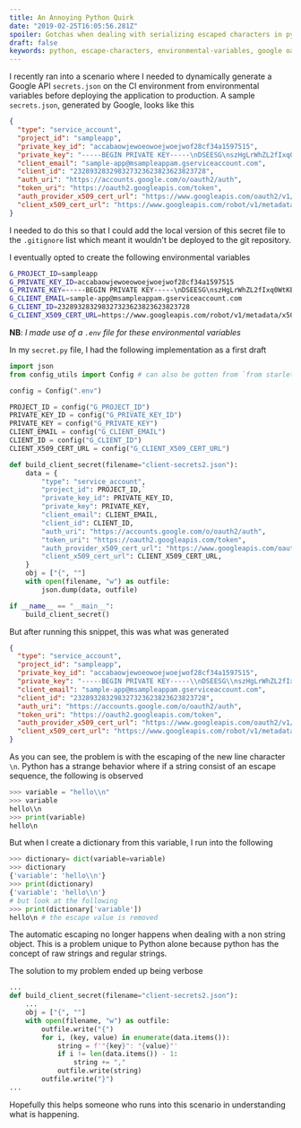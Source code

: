 ```yaml
---
title: An Annoying Python Quirk
date: "2019-02-25T16:05:56.281Z"
spoiler: Gotchas when dealing with serializing escaped characters in python
draft: false
keywords: python, escape-characters, environmental-variables, google oauth credentials
---
```


I recently ran into a scenario where I needed to dynamically generate a Google API `secrets.json` on the CI environment from environmental variables before deploying the application to production. A sample `secrets.json`, generated by Google, looks like this

```json
{
  "type": "service_account",
  "project_id": "sampleapp",
  "private_key_id": "accabaowjewoeowoejwoejwof28cf34a1597515",
  "private_key": "-----BEGIN PRIVATE KEY-----\nDSEESG\nszHgLrWhZL2fIxq0WtKE14NhyoU+DK+kkmBfFfP/Go6190nlpOcUMuSfNLZIvj5v\neZeg8EF1dkxooSJuL5rMbOnkmTcrcQHdapkY2tUTFRoDux2I07yTRK5kbgdHgD8z\nRbUE2vl8+V0J4D6YYgSyemLfTdBicZ3HJF7dLfXtxsqc94l+cS04MZDKvMKn4yr6\niZ2PsEmsVqDjTx/kWCDAFIjlc4z9XVejawiojaeja\nA3rZwbDQRC9KJDSf3nQxWo+uqmtPjIpnexhnelYK4MU0VE6EPV8Vy9zh+l25l7+Z\nYwSY1\netE6a3yq6qeIilFAIqx5Ng==\n-----END PRIVATE KEY-----\n",
  "client_email": "sample-app@msampleappam.gserviceaccount.com",
  "client_id": "232893283298327323623823623823728",
  "auth_uri": "https://accounts.google.com/o/oauth2/auth",
  "token_uri": "https://oauth2.googleapis.com/token",
  "auth_provider_x509_cert_url": "https://www.googleapis.com/oauth2/v1/certs",
  "client_x509_cert_url": "https://www.googleapis.com/robot/v1/metadata/x509/sample-app%4sampleapp.iam.gserviceaccount.com"
}

```

I needed to do this so that I could add the local version of this secret file to the `.gitignore` list which meant it wouldn't be deployed to the git repository.

I eventually opted to create the following environmental variables
```bash
G_PROJECT_ID=sampleapp
G_PRIVATE_KEY_ID=accabaowjewoeowoejwoejwof28cf34a1597515
G_PRIVATE_KEY=-----BEGIN PRIVATE KEY-----\nDSEESG\nszHgLrWhZL2fIxq0WtKE14NhyoU+DK+kkmBfFfP/Go6190nlpOcUMuSfNLZIvj5v\neZeg8EF1dkxooSJuL5rMbOnkmTcrcQHdapkY2tUTFRoDux2I07yTRK5kbgdHgD8z\nRbUE2vl8+V0J4D6YYgSyemLfTdBicZ3HJF7dLfXtxsqc94l+cS04MZDKvMKn4yr6\niZ2PsEmsVqDjTx/kWCDAFIjlc4z9XVejawiojaeja\nA3rZwbDQRC9KJDSf3nQxWo+uqmtPjIpnexhnelYK4MU0VE6EPV8Vy9zh+l25l7+Z\nYwSY1\netE6a3yq6qeIilFAIqx5Ng==\n-----END PRIVATE KEY-----\n
G_CLIENT_EMAIL=sample-app@msampleappam.gserviceaccount.com
G_CLIENT_ID=232893283298327323623823623823728
G_CLIENT_X509_CERT_URL=https://www.googleapis.com/robot/v1/metadata/x509/sample-app%4sampleapp.iam.gserviceaccount.com
```

**NB**: _I made use of a `.env` file for these environmental variables_

In my `secret.py` file, I had the following implementation as a first draft

```python
import json
from config_utils import Config # can also be gotten from `from starlette.config import Config`

config = Config(".env")

PROJECT_ID = config("G_PROJECT_ID")
PRIVATE_KEY_ID = config("G_PRIVATE_KEY_ID")
PRIVATE_KEY = config("G_PRIVATE_KEY")
CLIENT_EMAIL = config("G_CLIENT_EMAIL")
CLIENT_ID = config("G_CLIENT_ID")
CLIENT_X509_CERT_URL = config("G_CLIENT_X509_CERT_URL")

def build_client_secret(filename="client-secrets2.json"):
    data = {
        "type": "service_account",
        "project_id": PROJECT_ID,`
        "private_key_id": PRIVATE_KEY_ID,
        "private_key": PRIVATE_KEY,
        "client_email": CLIENT_EMAIL,
        "client_id": CLIENT_ID,
        "auth_uri": "https://accounts.google.com/o/oauth2/auth",
        "token_uri": "https://oauth2.googleapis.com/token",
        "auth_provider_x509_cert_url": "https://www.googleapis.com/oauth2/v1/certs",
        "client_x509_cert_url": CLIENT_X509_CERT_URL,
    }
    obj = ["{", ""]
    with open(filename, "w") as outfile:
        json.dump(data, outfile)

if __name__ == "__main__":
    build_client_secret()
```

But after running this snippet, this was what was generated

```json
{
  "type": "service_account",
  "project_id": "sampleapp",
  "private_key_id": "accabaowjewoeowoejwoejwof28cf34a1597515",
  "private_key": "-----BEGIN PRIVATE KEY-----\\nDSEESG\\nszHgLrWhZL2fIxq0WtKE14NhyoU+DK+kkmBfFfP/Go6190nlpOcUMuSfNLZIvj5v\\neZeg8EF1dkxooSJuL5rMbOnkmTcrcQHdapkY2tUTFRoDux2I07yTRK5kbgdHgD8z\\nRbUE2vl8+V0J4D6YYgSyemLfTdBicZ3HJF7dLfXtxsqc94l+cS04MZDKvMKn4yr6\\niZ2PsEmsVqDjTx/kWCDAFIjlc4z9XVejawiojaeja\\nA3rZwbDQRC9KJDSf3nQxWo+uqmtPjIpnexhnelYK4MU0VE6EPV8Vy9zh+l25l7+Z\\nYwSY1\\netE6a3yq6qeIilFAIqx5Ng==\\n-----END PRIVATE KEY-----\\n",
  "client_email": "sample-app@msampleappam.gserviceaccount.com",
  "client_id": "232893283298327323623823623823728",
  "auth_uri": "https://accounts.google.com/o/oauth2/auth",
  "token_uri": "https://oauth2.googleapis.com/token",
  "auth_provider_x509_cert_url": "https://www.googleapis.com/oauth2/v1/certs",
  "client_x509_cert_url": "https://www.googleapis.com/robot/v1/metadata/x509/sample-app%4sampleapp.iam.gserviceaccount.com"
}
```

As you can see, the problem is with the escaping of the new line character `\n`. Python has a strange behavior where if a string consist of an escape sequence, the following is observed
```python
>>> variable = "hello\\n"
>>> variable
hello\\n
>>> print(variable)
hello\n
```
But when I create a dictionary from this variable, I run into the following
```python
>>> dictionary= dict(variable=variable)
>>> dictionary
{'variable': 'hello\\n'}
>>> print(dictionary)
{'variable': 'hello\\n'}
# but look at the following
>>> print(dictionary['variable'])
hello\n # the escape value is removed
```
The automatic escaping no longer happens when dealing with a non string object. This is a problem unique to Python alone because python has the concept of raw strings and regular strings.

The solution to my problem ended up being verbose

```python
...
def build_client_secret(filename="client-secrets2.json"):
    ...
    obj = ["{", ""]
    with open(filename, "w") as outfile:
        outfile.write("{")
        for i, (key, value) in enumerate(data.items()):
            string = f'"{key}": "{value}"'
            if i != len(data.items()) - 1:
                string += ","
            outfile.write(string)
        outfile.write("}")
...
````
Hopefully this helps someone who runs into this scenario in understanding what is happening.